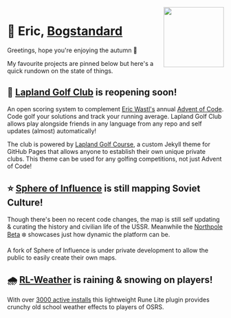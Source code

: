 <img src="https://bogstandard.github.io/lapland-golf-club/assets/images/logo.svg" width="140" height="140" align="right">

# 🎃 Eric, [Bogstandard](https://github.com/bogstandard/)

Greetings, hope you're enjoying the autumn 🍂

My favourite projects are pinned below but here's a quick rundown on the state of things.



## 🌲 [Lapland Golf Club](https://bogstandard.github.io/lapland-golf-club/) is reopening soon!
An open scoring system to complement [Eric Wastl's](https://github.com/topaz) annual [Advent of Code](https://adventofcode.com). Code golf your solutions and track your running average. Lapland Golf Club allows play alongside friends in any language from any repo and self updates (almost) automatically!

The club is powered by [Lapland Golf Course](https://bogstandard.github.io/lapland-golf-course), a custom Jekyll theme for GitHub Pages that allows anyone to establish their own unique private clubs. This theme can be used for any golfing competitions, not just Advent of Code!

## ⭐️ [Sphere of Influence](http://sphere-of-influence.github.io) is still mapping Soviet Culture!
Though there's been no recent code changes, the map is still self updating & curating the history and civilian life of the USSR. Meanwhile the [Northpole Beta](https://sphere-of-influence.github.io/#!/northpole) ❄️ showcases just how dynamic the platform can be. 

A fork of Sphere of Influence is under private development to allow the public to easily create their own maps.

## 🌧 [RL-Weather](https://github.com/bogstandard/rl-weather) is raining & snowing on players!
With over [3000 active installs](https://runelite.net/plugin-hub/show/rl-weather) this lightweight Rune Lite plugin provides crunchy old school weather effects to players of OSRS.

<!--
**bogstandard/bogstandard** is a ✨ _special_ ✨ repository because its `README.md` (this file) appears on your GitHub profile.

Here are some ideas to get you started:

- 🔭 I’m currently working on ...
- 🌱 I’m currently learning ...
- 👯 I’m looking to collaborate on ...
- 🤔 I’m looking for help with ...
- 💬 Ask me about ...
- 📫 How to reach me: ...
- 😄 Pronouns: ...
- ⚡ Fun fact: ...
-->
